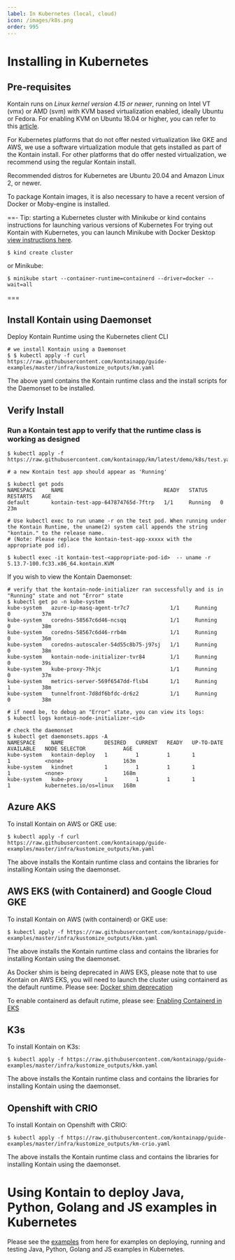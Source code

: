 ```yaml
---
label: In Kubernetes (local, cloud)
icon: /images/k8s.png
order: 995
---
```


# Installing in Kubernetes
## Pre-requisites
Kontain runs on *Linux kernel version 4.15 or newer*, running on Intel VT (vmx) or AMD (svm) with KVM based virtualization enabled, ideally Ubuntu or Fedora.  For enabling KVM on Ubuntu 18.04 or higher, you can refer to this [article](https://linuxize.com/post/how-to-install-kvm-on-ubuntu-18-04/).

For Kubernetes platforms that do not offer nested virtualization like GKE and AWS, we use a software virtualization module that gets installed as part of the Kontain install.  For other platforms that do offer nested virtualization, we recommend using the regular Kontain install.

Recommended distros for Kubernetes are Ubuntu 20.04 and Amazon Linux 2, or newer.

To package Kontain images, it is also necessary to have a recent version of Docker or Moby-engine is installed.

==- Tip: starting a Kubernetes cluster with Minikube or kind
contains instructions for launching various versions of Kubernetes
For trying out Kontain with Kubernetes, you can launch Minikube with Docker Desktop [view instructions here](/appendix/minikube/).

```shell
$ kind create cluster
```

or Minikube:

```shell
$ minikube start --container-runtime=containerd --driver=docker --wait=all
```
===

## Install Kontain using Daemonset 
Deploy Kontain Runtime using the Kubernetes client CLI

```shell
# we install Kontain using a Daemonset
$ $ kubectl apply -f curl https://raw.githubusercontent.com/kontainapp/guide-examples/master/infra/kustomize_outputs/km.yaml
```

The above yaml contains the Kontain runtime class and the install scripts for the Daemonset to be installed.

## Verify Install
### Run a Kontain test app to verify that the runtime class is working as designed

```shell
$ kubectl apply -f https://raw.githubusercontent.com/kontainapp/km/latest/demo/k8s/test.yaml

# a new Kontain test app should appear as 'Running'

$ kubectl get pods 
NAMESPACE     NAME                                READY   STATUS    RESTARTS   AGE
default       kontain-test-app-647874765d-7ftrp   1/1     Running   0          23m

# Use kubectl exec to run uname -r on the test pod. When running under the Kontain Runtime, the uname(2) system call appends the string "kontain." to the release name. 
# (Note: Please replace the kontain-test-app-xxxxx with the appropriate pod id).

$ kubectl exec -it kontain-test-<appropriate-pod-id>  -- uname -r
5.13.7-100.fc33.x86_64.kontain.KVM
```

If you wish to view the Kontain Daemonset:
```shell
# verify that the kontain-node-initializer ran successfully and is in "Running" state and not "Error" state
$ kubectl get po -n kube-system
kube-system   azure-ip-masq-agent-tr7c7             1/1     Running   0          37m
kube-system   coredns-58567c6d46-ncsqq              1/1     Running   0          38m
kube-system   coredns-58567c6d46-rrb4m              1/1     Running   0          36m
kube-system   coredns-autoscaler-54d55c8b75-j97sj   1/1     Running   0          38m
kube-system   kontain-node-initializer-tvr84        1/1     Running   0          39s
kube-system   kube-proxy-7hkjc                      1/1     Running   0          37m
kube-system   metrics-server-569f6547dd-flsb4       1/1     Running   1          38m
kube-system   tunnelfront-7d8df6bfdc-dr6z2          1/1     Running   0          38m

# if need be, to debug an "Error" state, you can view its logs:
$ kubectl logs kontain-node-initializer-<id>

# check the daemonset
$ kubectl get daemonsets.apps -A
NAMESPACE     NAME             DESIRED   CURRENT   READY   UP-TO-DATE   AVAILABLE   NODE SELECTOR            AGE
kube-system   kontain-deploy   1         1         1       1            1           <none>                   163m
kube-system   kindnet          1         1         1       1            1           <none>                   168m
kube-system   kube-proxy       1         1         1       1            1           kubernetes.io/os=linux   168m
```

## Azure AKS
To install Kontain on AWS or GKE use:

```shell
$ kubectl apply -f curl https://raw.githubusercontent.com/kontainapp/guide-examples/master/infra/kustomize_outputs/km.yaml
```

The above installs the Kontain runtime class and contains the libraries for installing Kontain using the daemonset.

## AWS EKS (with Containerd) and Google Cloud GKE
To install Kontain on AWS (with containerd) or GKE use:

```shell
$ kubectl apply -f https://raw.githubusercontent.com/kontainapp/guide-examples/master/infra/kustomize_outputs/kkm.yaml
```

The above installs the Kontain runtime class and contains the libraries for installing Kontain using the daemonset.

As Docker shim is being deprecated in AWS EKS, please note that to use Kontain on AWS EKS, you will need to launch the cluster using containerd as the default runtime.  Please see: [Docker shim deprecation](https://docs.aws.amazon.com/eks/latest/userguide/dockershim-deprecation.html)

 To enable containerd as default rutime, please see: [Enabling Containerd in EKS](https://docs.aws.amazon.com/eks/latest/userguide/eks-optimized-ami.html#containerd-bootstrap)

## K3s
To install Kontain on K3s:

```shell
$ kubectl apply -f https://raw.githubusercontent.com/kontainapp/guide-examples/master/infra/kustomize_outputs/kkm.yaml
```

The above installs the Kontain runtime class and contains the libraries for installing Kontain using the daemonset.

## Openshift with CRIO
To install Kontain on Openshift with CRIO:

```shell
$ kubectl apply -f https://raw.githubusercontent.com/kontainapp/guide-examples/master/infra/kustomize_outputs/km-crio.yaml
```

The above installs the Kontain runtime class and contains the libraries for installing Kontain using the daemonset.

# Using Kontain to deploy Java, Python, Golang and JS examples in Kubernetes
Please see the [examples](https://github.com/kontainapp/guide-examples/tree/master/examples) from here for examples on deploying, running and testing Java, Python, Golang and JS examples in Kubernetes.